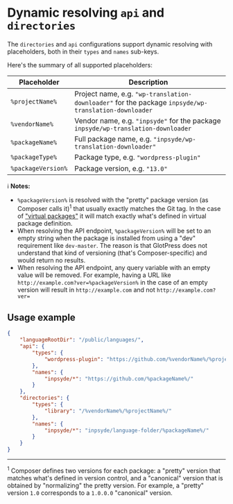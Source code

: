 # Dynamic resolving `api` and `directories`

The `directories` and `api` configurations support dynamic resolving with placeholders, both in
their `types` and `names` sub-keys.

Here's the summary of all supported placeholders:

| Placeholder        | Description                                                                                          |
|--------------------|------------------------------------------------------------------------------------------------------|
| `%projectName%`    | Project name, e.g. `"wp-translation-downloader"` for the package `inpsyde/wp-translation-downloader` |
| `%vendorName%`     | Vendor name, e.g. `"inpsyde"` for the package `inpsyde/wp-translation-downloader`                    |
| `%packageName%`    | Full package name, e.g. `"inpsyde/wp-translation-downloader"`                                        |
| `%packageType%`    | Package type, e.g. `"wordpress-plugin"`                                                              |
| `%packageVersion%` | Package version, e.g. `"13.0"`                                                                       |

:information_source: **Notes:**

- `%packageVersion%` is resolved with the "pretty" package version (as Composer calls it)<sup>1</sup>
  that usually exactly matches the Git tag. In the case of ["virtual packages"](./Configuration.md#virtual-packages)
  it will match exactly what's defined in virtual package definition.
- When resolving the API endpoint, `%packageVersion%` will be set to an empty string when the
  package is installed from using a "dev" requirement like `dev-master`. The reason is that GlotPress 
  does not understand that kind of versioning (that's Composer-specific) and would return no results.
- When resolving the API endpoint, any query variable with an empty value will be removed.
  For example, having a URL like `http://example.com?ver=%packageVersion%` in the case of an empty 
  version will result in `http://example.com` and not `http://example.com?ver=`

## Usage example

```json
{
    "languageRootDir": "/public/languages/",
    "api": {
        "types": {
            "wordpress-plugin": "https://github.com/%vendorName%/%projectName%/releases/tag/%version%/"
        },
        "names": {
            "inpsyde/*": "https://github.com/%packageName%/"
        }
    },
    "directories": {
        "types": {
            "library": "/%vendorName%/%projectName%/"
        },
        "names": {
            "inpsyde/*": "inpsyde/language-folder/%packageName%/"
        }
    }
}
```

---

<sup>1</sup> Composer defines two versions for each package: a "pretty" version that matches what's
defined in version control, and a "canonical" version that is obtained by "normalizing" the pretty
version. For example, a "pretty" version `1.0` corresponds to a `1.0.0.0` "canonical" version.